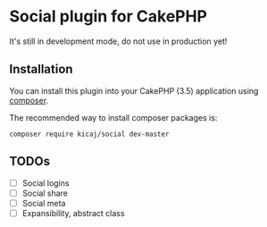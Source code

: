 # Social plugin for CakePHP

It's still in development mode, do not use in production yet!

## Installation

You can install this plugin into your CakePHP (3.5) application using [composer](http://getcomposer.org).

The recommended way to install composer packages is:

```
composer require kicaj/social dev-master
```

## TODOs

- [ ] Social logins
- [ ] Social share
- [ ] Social meta
- [ ] Expansibility, abstract class
